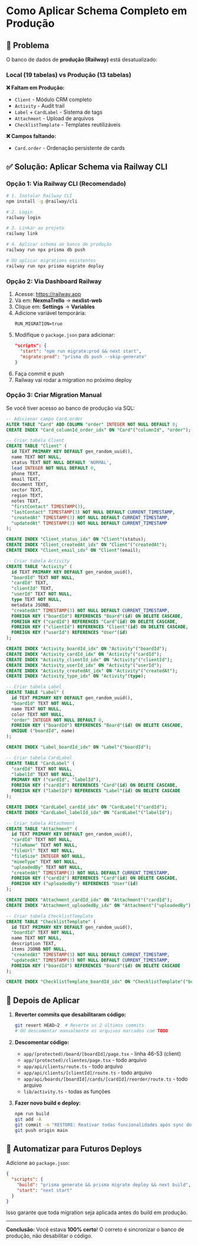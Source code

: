 # Como Aplicar Schema Completo em Produção

## 🎯 Problema

O banco de dados de **produção (Railway)** está desatualizado:

### Local (19 tabelas) vs Produção (13 tabelas)

**❌ Faltam em Produção:**
- `Client` - Módulo CRM completo
- `Activity` - Audit trail
- `Label` + `CardLabel` - Sistema de tags
- `Attachment` - Upload de arquivos
- `ChecklistTemplate` - Templates reutilizáveis

**❌ Campos faltando:**
- `Card.order` - Ordenação persistente de cards

## ✅ Solução: Aplicar Schema via Railway CLI

### Opção 1: Via Railway CLI (Recomendado)

```bash
# 1. Instalar Railway CLI
npm install -g @railway/cli

# 2. Login
railway login

# 3. Linkar ao projeto
railway link

# 4. Aplicar schema ao banco de produção
railway run npx prisma db push

# OU aplicar migrations existentes
railway run npx prisma migrate deploy
```

### Opção 2: Via Dashboard Railway

1. Acesse: https://railway.app
2. Vá em: **NexmaTrello** → **nexlist-web**
3. Clique em: **Settings** → **Variables**
4. Adicione variável temporária:
   ```
   RUN_MIGRATION=true
   ```
5. Modifique o `package.json` para adicionar:
   ```json
   "scripts": {
     "start": "npm run migrate:prod && next start",
     "migrate:prod": "prisma db push --skip-generate"
   }
   ```
6. Faça commit e push
7. Railway vai rodar a migration no próximo deploy

### Opção 3: Criar Migration Manual

Se você tiver acesso ao banco de produção via SQL:

```sql
-- Adicionar campo Card.order
ALTER TABLE "Card" ADD COLUMN "order" INTEGER NOT NULL DEFAULT 0;
CREATE INDEX "Card_columnId_order_idx" ON "Card"("columnId", "order");

-- Criar tabela Client
CREATE TABLE "Client" (
  id TEXT PRIMARY KEY DEFAULT gen_random_uuid(),
  name TEXT NOT NULL,
  status TEXT NOT NULL DEFAULT 'NORMAL',
  lead INTEGER NOT NULL DEFAULT 0,
  phone TEXT,
  email TEXT,
  document TEXT,
  sector TEXT,
  region TEXT,
  notes TEXT,
  "firstContact" TIMESTAMP(3),
  "lastContact" TIMESTAMP(3) NOT NULL DEFAULT CURRENT_TIMESTAMP,
  "createdAt" TIMESTAMP(3) NOT NULL DEFAULT CURRENT_TIMESTAMP,
  "updatedAt" TIMESTAMP(3) NOT NULL DEFAULT CURRENT_TIMESTAMP
);

CREATE INDEX "Client_status_idx" ON "Client"(status);
CREATE INDEX "Client_createdAt_idx" ON "Client"("createdAt");
CREATE INDEX "Client_email_idx" ON "Client"(email);

-- Criar tabela Activity
CREATE TABLE "Activity" (
  id TEXT PRIMARY KEY DEFAULT gen_random_uuid(),
  "boardId" TEXT NOT NULL,
  "cardId" TEXT,
  "clientId" TEXT,
  "userId" TEXT NOT NULL,
  type TEXT NOT NULL,
  metadata JSONB,
  "createdAt" TIMESTAMP(3) NOT NULL DEFAULT CURRENT_TIMESTAMP,
  FOREIGN KEY ("boardId") REFERENCES "Board"(id) ON DELETE CASCADE,
  FOREIGN KEY ("cardId") REFERENCES "Card"(id) ON DELETE CASCADE,
  FOREIGN KEY ("clientId") REFERENCES "Client"(id) ON DELETE CASCADE,
  FOREIGN KEY ("userId") REFERENCES "User"(id)
);

CREATE INDEX "Activity_boardId_idx" ON "Activity"("boardId");
CREATE INDEX "Activity_cardId_idx" ON "Activity"("cardId");
CREATE INDEX "Activity_clientId_idx" ON "Activity"("clientId");
CREATE INDEX "Activity_userId_idx" ON "Activity"("userId");
CREATE INDEX "Activity_createdAt_idx" ON "Activity"("createdAt");
CREATE INDEX "Activity_type_idx" ON "Activity"(type);

-- Criar tabela Label
CREATE TABLE "Label" (
  id TEXT PRIMARY KEY DEFAULT gen_random_uuid(),
  "boardId" TEXT NOT NULL,
  name TEXT NOT NULL,
  color TEXT NOT NULL,
  "order" INTEGER NOT NULL DEFAULT 0,
  FOREIGN KEY ("boardId") REFERENCES "Board"(id) ON DELETE CASCADE,
  UNIQUE ("boardId", name)
);

CREATE INDEX "Label_boardId_idx" ON "Label"("boardId");

-- Criar tabela CardLabel
CREATE TABLE "CardLabel" (
  "cardId" TEXT NOT NULL,
  "labelId" TEXT NOT NULL,
  PRIMARY KEY ("cardId", "labelId"),
  FOREIGN KEY ("cardId") REFERENCES "Card"(id) ON DELETE CASCADE,
  FOREIGN KEY ("labelId") REFERENCES "Label"(id) ON DELETE CASCADE
);

CREATE INDEX "CardLabel_cardId_idx" ON "CardLabel"("cardId");
CREATE INDEX "CardLabel_labelId_idx" ON "CardLabel"("labelId");

-- Criar tabela Attachment
CREATE TABLE "Attachment" (
  id TEXT PRIMARY KEY DEFAULT gen_random_uuid(),
  "cardId" TEXT NOT NULL,
  "fileName" TEXT NOT NULL,
  "fileUrl" TEXT NOT NULL,
  "fileSize" INTEGER NOT NULL,
  "mimeType" TEXT NOT NULL,
  "uploadedBy" TEXT NOT NULL,
  "createdAt" TIMESTAMP(3) NOT NULL DEFAULT CURRENT_TIMESTAMP,
  FOREIGN KEY ("cardId") REFERENCES "Card"(id) ON DELETE CASCADE,
  FOREIGN KEY ("uploadedBy") REFERENCES "User"(id)
);

CREATE INDEX "Attachment_cardId_idx" ON "Attachment"("cardId");
CREATE INDEX "Attachment_uploadedBy_idx" ON "Attachment"("uploadedBy");

-- Criar tabela ChecklistTemplate
CREATE TABLE "ChecklistTemplate" (
  id TEXT PRIMARY KEY DEFAULT gen_random_uuid(),
  "boardId" TEXT NOT NULL,
  name TEXT NOT NULL,
  description TEXT,
  items JSONB NOT NULL,
  "createdAt" TIMESTAMP(3) NOT NULL DEFAULT CURRENT_TIMESTAMP,
  "updatedAt" TIMESTAMP(3) NOT NULL DEFAULT CURRENT_TIMESTAMP,
  FOREIGN KEY ("boardId") REFERENCES "Board"(id) ON DELETE CASCADE
);

CREATE INDEX "ChecklistTemplate_boardId_idx" ON "ChecklistTemplate"("boardId");
```

## 📝 Depois de Aplicar

1. **Reverter commits que desabilitaram código:**
   ```bash
   git revert HEAD~2  # Reverte os 2 últimos commits
   # OU descomentar manualmente os arquivos marcados com TODO
   ```

2. **Descomentar código:**
   - `app/(protected)/board/[boardId]/page.tsx` - linha 46-53 (client)
   - `app/(protected)/clientes/page.tsx` - todo arquivo
   - `app/api/clients/route.ts` - todo arquivo
   - `app/api/clients/[clientId]/route.ts` - todo arquivo
   - `app/api/boards/[boardId]/cards/[cardId]/reorder/route.ts` - todo arquivo
   - `lib/activity.ts` - todas as funções

3. **Fazer novo build e deploy:**
   ```bash
   npm run build
   git add -A
   git commit -m "RESTORE: Reativar todas funcionalidades após sync do BD"
   git push origin main
   ```

## 🚀 Automatizar para Futuros Deploys

Adicione ao `package.json`:

```json
{
  "scripts": {
    "build": "prisma generate && prisma migrate deploy && next build",
    "start": "next start"
  }
}
```

Isso garante que toda migration seja aplicada antes do build em produção.

---

**Conclusão:** Você estava **100% certo**! O correto é sincronizar o banco de produção, não desabilitar o código.
